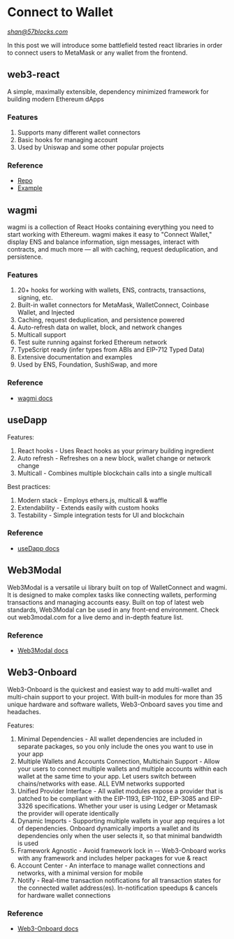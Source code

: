 # Connect to Wallet

*shan@57blocks.com*

In this post we will introduce some battlefield tested react libraries in order to connect users to MetaMask or any wallet from the frontend.

## web3-react

A simple, maximally extensible, dependency minimized framework for building modern Ethereum dApps

### Features

1. Supports many different wallet connectors
2. Basic hooks for managing account
3. Used by Uniswap and some other popular projects

### Reference

- [Repo](https://github.com/Uniswap/web3-react)
- [Example](https://web3-react-mu.vercel.app/)

## wagmi

wagmi is a collection of React Hooks containing everything you need to start working with Ethereum. wagmi makes it easy to "Connect Wallet," display ENS and balance information, sign messages, interact with contracts, and much more — all with caching, request deduplication, and persistence.

### Features

1. 20+ hooks for working with wallets, ENS, contracts, transactions, signing, etc.
2. Built-in wallet connectors for MetaMask, WalletConnect, Coinbase Wallet, and Injected
3. Caching, request deduplication, and persistence powered
4. Auto-refresh data on wallet, block, and network changes
5. Multicall support
6. Test suite running against forked Ethereum network
7. TypeScript ready (infer types from ABIs and EIP-712 Typed Data)
8. Extensive documentation and examples
9. Used by ENS, Foundation, SushiSwap, and more

### Reference

- [wagmi docs](https://wagmi.sh/react/getting-started)

## useDapp

Features:

1. React hooks - Uses React hooks as your primary building ingredient
2. Auto refresh - Refreshes on a new block, wallet change or network change
3. Multicall - Combines multiple blockchain calls into a single multicall

Best practices:

1. Modern stack - Employs ethers.js, multicall & waffle
2. Extendability - Extends easily with custom hooks
3. Testability - Simple integration tests for UI and blockchain

### Reference

- [useDapp docs](https://usedapp-docs.netlify.app/docs/)

## Web3Modal

Web3Modal is a versatile ui library built on top of WalletConnect and wagmi. It is designed to make complex tasks like connecting wallets, performing transactions and managing accounts easy. Built on top of latest web standards, Web3Modal can be used in any front-end environment. Check out web3modal.com for a live demo and in-depth feature list.

### Reference

- [Web3Modal docs](https://docs.walletconnect.com/2.0/web3modal/about)

## Web3-Onboard

Web3-Onboard is the quickest and easiest way to add multi-wallet and multi-chain support to your project. With built-in modules for more than 35 unique hardware and software wallets, Web3-Onboard saves you time and headaches.

Features:

1. Minimal Dependencies - All wallet dependencies are included in separate packages, so you only include the ones you want to use in your app
2. Multiple Wallets and Accounts Connection, Multichain Support - Allow your users to connect multiple wallets and multiple accounts within each wallet at the same time to your app. Let users switch between chains/networks with ease. ALL EVM networks supported
3. Unified Provider Interface - All wallet modules expose a provider that is patched to be compliant with the EIP-1193, EIP-1102, EIP-3085 and EIP-3326 specifications. Whether your user is using Ledger or Metamask the provider will operate identically
4. Dynamic Imports - Supporting multiple wallets in your app requires a lot of dependencies. Onboard dynamically imports a wallet and its dependencies only when the user selects it, so that minimal bandwidth is used
5. Framework Agnostic - Avoid framework lock in -- Web3-Onboard works with any framework and includes helper packages for vue & react
6. Account Center - An interface to manage wallet connections and networks, with a minimal version for mobile
7. Notify - Real-time transaction notifications for all transaction states for the connected wallet address(es). In-notification speedups & cancels for hardware wallet connections

### Reference

- [Web3-Onboard docs](https://onboard.blocknative.com/docs/overview/introduction#features)
